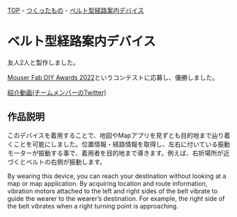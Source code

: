 [TOP](/index) - [つくったもの](/works) - [ベルト型経路案内デバイス](/works/route_guide_belt)

# ベルト型経路案内デバイス

友人2人と製作しました。

[Mouser Fab DIY Awards 2022](https://fablab-kannai.org/mouser_fab_diy_awards_2022/)というコンテストに応募し、優勝しました。

[紹介動画(チームメンバーのTwitter)](https://twitter.com/iris9232/status/1565712210873434112?s=20&t=CuEn4-7Ol17v4Inb1kMvrQ)

## 作品説明

このデバイスを着用することで、地図やMapアプリを見ずとも目的地まで辿り着くことを可能にしました。位置情報・経路情報を取得し、左右に付いている振動モーターが振動する事で、着用者を目的地まで導きます。例えば、右折場所が近づくとベルトの右側が振動します。

By wearing this device, you can reach your destination without looking at a map or map application. By acquiring location and route information, vibration motors attached to the left and right sides of the belt vibrate to guide the wearer to the wearer’s destination. For example, the right side of the belt vibrates when a right turning point is approaching.